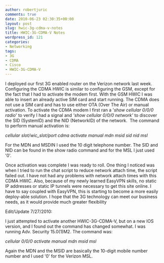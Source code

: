 ```yaml
---
author: robertjuric
comments: true
date: 2010-06-23 02:30:35+00:00
layout: post
slug: hwic-3g-cdma-v-notes
title: HWIC-3G-CDMA-V Notes
wordpress_id: 121
categories:
- Networking
tags:
- 3G
- CDMA
- Cisco
- HWIC-3G-CDMA-V
---
```


I deployed our first 3G enabled router on the Verizon network last week. Configuring the CDMA HWIC is similar to configuring the GSM, except for the fact that I had to activate the modem first. With the GSM HWIC I was able to insert an already active SIM card and start running. The CDMA does not use a SIM card and has to use either OTA (Over The Air) or manual activation. To activate the CDMA modem I first ran a '_show cellular 0/0/0 radio_' to verify I had a signal and _'show cellular 0/0/0 network'_ to discover the SID (SystemID) and the NID (NetworkID) of the network.  The command to perform manual activation is:

_cellular slot/wic_slot/port cdma  activate manual mdn msid sid nid msl_

For the MDN and MSDIN I used the 10 digit telephone number. The SID and NID can be found in the show radio command and for the MSL I just used '0'.

Once activation was complete I was ready to roll. One thing I noticed was when I tried to run the chat script to reduce network attach time, the script failed out. I have not had any problems with network attach times with this CDMA HWIC. Also, because of my newly learned EasyVPN skills, no static IP addresses or static IP tunnels were necessary to get this site online. I have to say coupled with EasyVPN, this is starting to become a more easily deploy-able solution. I hope that the 3G technology can meet our business needs, as it would provide much greater flexibility

Edit/Update 7/27/2010:

I just attempted to activate another HWIC-3G-CDMA-V, but on a new IOS version, and I found out the command has changed somewhat. I was running Adv. Security 15.0(1)M2. The command was:

_cellular 0/0/0 activate manual mdn msid msl_

Again the MDN and the MSID are basically the 10-digit mobile number number and I used '0' for the Verizon MSL.
